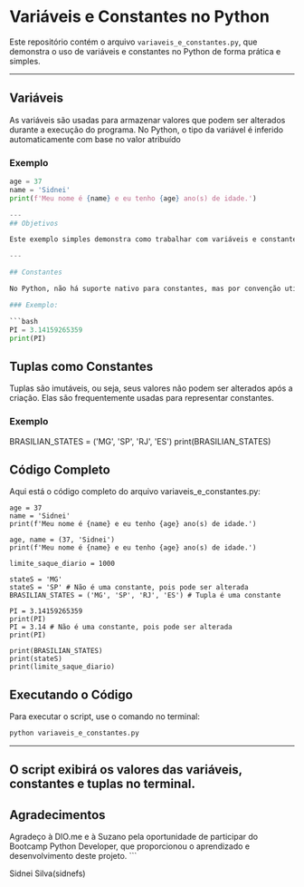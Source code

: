 # Variáveis e Constantes no Python

Este repositório contém o arquivo `variaveis_e_constantes.py`, que demonstra o uso de variáveis e constantes no Python de forma prática e simples.

---

## Variáveis

As variáveis são usadas para armazenar valores que podem ser alterados durante a execução do programa. No Python, o tipo da variável é inferido automaticamente com base no valor atribuído

### Exemplo

````python
age = 37
name = 'Sidnei'
print(f'Meu nome é {name} e eu tenho {age} ano(s) de idade.')

---
## Objetivos

Este exemplo simples demonstra como trabalhar com variáveis e constantes no Python. Apesar de o Python não ter suporte nativo para constantes, boas práticas como o uso de letras maiúsculas e tuplas ajudam a indicar valores que não devem ser alterados.

---

## Constantes

No Python, não há suporte nativo para constantes, mas por convenção utilizamos nomes em letras maiúsculas para indicar valores que não devem ser alterados.

### Exemplo:

```bash
PI = 3.14159265359
print(PI)
````

## Tuplas como Constantes

Tuplas são imutáveis, ou seja, seus valores não podem ser alterados após a criação. Elas são frequentemente usadas para representar constantes.

### Exemplo

BRASILIAN_STATES = ('MG', 'SP', 'RJ', 'ES')
print(BRASILIAN_STATES)

## Código Completo

Aqui está o código completo do arquivo variaveis_e_constantes.py:

```
age = 37
name = 'Sidnei'
print(f'Meu nome é {name} e eu tenho {age} ano(s) de idade.')

age, name = (37, 'Sidnei')
print(f'Meu nome é {name} e eu tenho {age} ano(s) de idade.')

limite_saque_diario = 1000

stateS = 'MG'
stateS = 'SP' # Não é uma constante, pois pode ser alterada
BRASILIAN_STATES = ('MG', 'SP', 'RJ', 'ES') # Tupla é uma constante

PI = 3.14159265359
print(PI)
PI = 3.14 # Não é uma constante, pois pode ser alterada
print(PI)

print(BRASILIAN_STATES)
print(stateS)
print(limite_saque_diario)
```

## Executando o Código

Para executar o script, use o comando no terminal:

```bash
python variaveis_e_constantes.py
```

---

## O script exibirá os valores das variáveis, constantes e tuplas no terminal.

## Agradecimentos

Agradeço à DIO.me e à Suzano pela oportunidade de participar do Bootcamp Python Developer, que proporcionou o aprendizado e desenvolvimento deste projeto. ```

Sidnei Silva(sidnefs)
